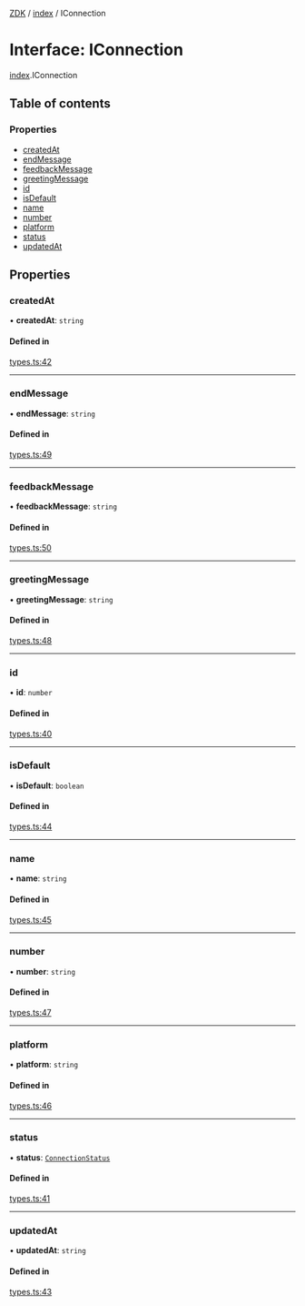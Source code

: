 [ZDK](../README.md) / [index](../modules/index.md) / IConnection

# Interface: IConnection

[index](../modules/index.md).IConnection

## Table of contents

### Properties

- [createdAt](index.IConnection.md#createdat)
- [endMessage](index.IConnection.md#endmessage)
- [feedbackMessage](index.IConnection.md#feedbackmessage)
- [greetingMessage](index.IConnection.md#greetingmessage)
- [id](index.IConnection.md#id)
- [isDefault](index.IConnection.md#isdefault)
- [name](index.IConnection.md#name)
- [number](index.IConnection.md#number)
- [platform](index.IConnection.md#platform)
- [status](index.IConnection.md#status)
- [updatedAt](index.IConnection.md#updatedat)

## Properties

### createdAt

• **createdAt**: `string`

#### Defined in

[types.ts:42](https://github.com/innovtech-developers/zdk/blob/e93f80c6da43b38f329b603694abcf30af4f5a5d/src/types.ts#L42)

___

### endMessage

• **endMessage**: `string`

#### Defined in

[types.ts:49](https://github.com/innovtech-developers/zdk/blob/e93f80c6da43b38f329b603694abcf30af4f5a5d/src/types.ts#L49)

___

### feedbackMessage

• **feedbackMessage**: `string`

#### Defined in

[types.ts:50](https://github.com/innovtech-developers/zdk/blob/e93f80c6da43b38f329b603694abcf30af4f5a5d/src/types.ts#L50)

___

### greetingMessage

• **greetingMessage**: `string`

#### Defined in

[types.ts:48](https://github.com/innovtech-developers/zdk/blob/e93f80c6da43b38f329b603694abcf30af4f5a5d/src/types.ts#L48)

___

### id

• **id**: `number`

#### Defined in

[types.ts:40](https://github.com/innovtech-developers/zdk/blob/e93f80c6da43b38f329b603694abcf30af4f5a5d/src/types.ts#L40)

___

### isDefault

• **isDefault**: `boolean`

#### Defined in

[types.ts:44](https://github.com/innovtech-developers/zdk/blob/e93f80c6da43b38f329b603694abcf30af4f5a5d/src/types.ts#L44)

___

### name

• **name**: `string`

#### Defined in

[types.ts:45](https://github.com/innovtech-developers/zdk/blob/e93f80c6da43b38f329b603694abcf30af4f5a5d/src/types.ts#L45)

___

### number

• **number**: `string`

#### Defined in

[types.ts:47](https://github.com/innovtech-developers/zdk/blob/e93f80c6da43b38f329b603694abcf30af4f5a5d/src/types.ts#L47)

___

### platform

• **platform**: `string`

#### Defined in

[types.ts:46](https://github.com/innovtech-developers/zdk/blob/e93f80c6da43b38f329b603694abcf30af4f5a5d/src/types.ts#L46)

___

### status

• **status**: [`ConnectionStatus`](../modules/index.md#connectionstatus)

#### Defined in

[types.ts:41](https://github.com/innovtech-developers/zdk/blob/e93f80c6da43b38f329b603694abcf30af4f5a5d/src/types.ts#L41)

___

### updatedAt

• **updatedAt**: `string`

#### Defined in

[types.ts:43](https://github.com/innovtech-developers/zdk/blob/e93f80c6da43b38f329b603694abcf30af4f5a5d/src/types.ts#L43)
